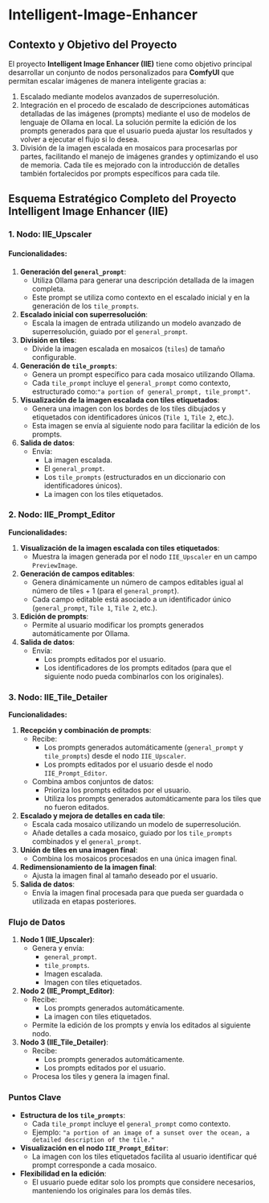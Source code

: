 # Intelligent-Image-Enhancer

## **Contexto y Objetivo del Proyecto**

El proyecto **Intelligent Image Enhancer (IIE)** tiene como objetivo principal desarrollar un conjunto de nodos personalizados para **ComfyUI** que permitan escalar imágenes de manera inteligente gracias a:

1. Escalado mediante modelos avanzados de superresolución.
2. Integración en el procedo de escalado de descripciones automáticas detalladas de las imágenes (prompts) mediante el uso de modelos de lenguaje de Ollama en local. La solución permite la edición de los prompts generados para que el usuario pueda ajustar los resultados y volver a ejecutar el flujo si lo desea.
3. División de la imagen escalada en mosaicos para procesarlas por partes, facilitando el manejo de imágenes grandes y optimizando el uso de memoria. Cada tile es mejorado con la introducción de detalles también fortalecidos por prompts específicos para cada tile.

## **Esquema Estratégico Completo del Proyecto Intelligent Image Enhancer (IIE)**

### **1. Nodo: IIE_Upscaler**

#### **Funcionalidades:**

1. **Generación del `general_prompt`**:
    - Utiliza Ollama para generar una descripción detallada de la imagen completa.
    - Este prompt se utiliza como contexto en el escalado inicial y en la generación de los `tile_prompts`.
2. **Escalado inicial con superresolución**:
    - Escala la imagen de entrada utilizando un modelo avanzado de superresolución, guiado por el `general_prompt`.
3. **División en tiles**:
    - Divide la imagen escalada en mosaicos (`tiles`) de tamaño configurable.
4. **Generación de `tile_prompts`**:
    - Genera un prompt específico para cada mosaico utilizando Ollama.
    - Cada `tile_prompt` incluye el `general_prompt` como contexto, estructurado como:`"a portion of general_prompt, tile_prompt"`.
5. **Visualización de la imagen escalada con tiles etiquetados**:
    - Genera una imagen con los bordes de los tiles dibujados y etiquetados con identificadores únicos (`Tile 1`, `Tile 2`, etc.).
    - Esta imagen se envía al siguiente nodo para facilitar la edición de los prompts.
6. **Salida de datos**:
    - Envía:
        - La imagen escalada.
        - El `general_prompt`.
        - Los `tile_prompts` (estructurados en un diccionario con identificadores únicos).
        - La imagen con los tiles etiquetados.

### **2. Nodo: IIE_Prompt_Editor**

**Funcionalidades:**

1. **Visualización de la imagen escalada con tiles etiquetados**:
    - Muestra la imagen generada por el nodo `IIE_Upscaler` en un campo `PreviewImage`.
2. **Generación de campos editables**:
    - Genera dinámicamente un número de campos editables igual al número de tiles + 1 (para el `general_prompt`).
    - Cada campo editable está asociado a un identificador único (`general_prompt`, `Tile 1`, `Tile 2`, etc.).
3. **Edición de prompts**:
    - Permite al usuario modificar los prompts generados automáticamente por Ollama.
4. **Salida de datos**:
    - Envía:
        - Los prompts editados por el usuario.
        - Los identificadores de los prompts editados (para que el siguiente nodo pueda combinarlos con los originales).

### **3. Nodo: IIE_Tile_Detailer**

**Funcionalidades:**

1. **Recepción y combinación de prompts**:
    - Recibe:
        - Los prompts generados automáticamente (`general_prompt` y `tile_prompts`) desde el nodo `IIE_Upscaler`.
        - Los prompts editados por el usuario desde el nodo `IIE_Prompt_Editor`.
    - Combina ambos conjuntos de datos:
        - Prioriza los prompts editados por el usuario.
        - Utiliza los prompts generados automáticamente para los tiles que no fueron editados.
2. **Escalado y mejora de detalles en cada tile**:
    - Escala cada mosaico utilizando un modelo de superresolución.
    - Añade detalles a cada mosaico, guiado por los `tile_prompts` combinados y el `general_prompt`.
3. **Unión de tiles en una imagen final**:
    - Combina los mosaicos procesados en una única imagen final.
4. **Redimensionamiento de la imagen final**:
    - Ajusta la imagen final al tamaño deseado por el usuario.
5. **Salida de datos**:
    - Envía la imagen final procesada para que pueda ser guardada o utilizada en etapas posteriores.

### **Flujo de Datos**

1. **Nodo 1 (IIE_Upscaler)**:
    - Genera y envía:
        - `general_prompt`.
        - `tile_prompts`.
        - Imagen escalada.
        - Imagen con tiles etiquetados.
2. **Nodo 2 (IIE_Prompt_Editor)**:
    - Recibe:
        - Los prompts generados automáticamente.
        - La imagen con tiles etiquetados.
    - Permite la edición de los prompts y envía los editados al siguiente nodo.
3. **Nodo 3 (IIE_Tile_Detailer)**:
    - Recibe:
        - Los prompts generados automáticamente.
        - Los prompts editados por el usuario.
    - Procesa los tiles y genera la imagen final.

### **Puntos Clave**

- **Estructura de los `tile_prompts`**:
    - Cada `tile_prompt` incluye el `general_prompt` como contexto.
    - Ejemplo: `"a portion of an image of a sunset over the ocean, a detailed description of the tile."`
- **Visualización en el nodo `IIE_Prompt_Editor`**:
    - La imagen con los tiles etiquetados facilita al usuario identificar qué prompt corresponde a cada mosaico.
- **Flexibilidad en la edición**:
    - El usuario puede editar solo los prompts que considere necesarios, manteniendo los originales para los demás tiles.
